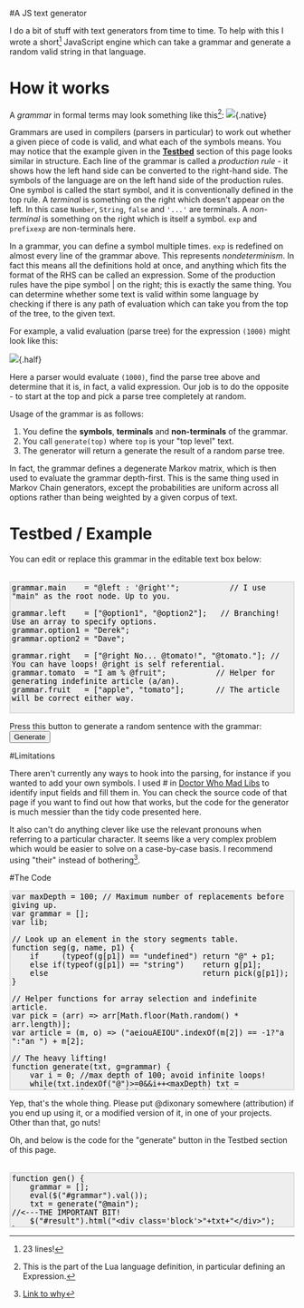 <!--A small JavaScript grammar based generator-->
#A JS text generator

I do a bit of stuff with text generators from time to time. To help with this I wrote a short[^short] JavaScript engine which can take a grammar and generate a random valid string in that language. 


# How it works

A *grammar* in formal terms may look something like this[^lua]:
![](/images/lua_expr.png){.native}

Grammars are used in compilers (parsers in particular) to work out whether a given piece of code is valid, and what each of the symbols means. You may notice that the example given in the [**Testbed**](#Testbed) section of this page looks similar in structure. Each line of the grammar is called a *production rule* - it shows how the left hand side can be converted to the right-hand side. The symbols of the language are on the left hand side of the production rules. One symbol is called the start symbol, and it is conventionally defined in the top rule.  A *terminal* is something on the right which doesn't appear on the left. In this case `Number`, `String`, `false` and `'...'` are terminals. A *non-terminal* is something on the right which is itself a symbol. `exp` and `prefixexp` are non-terminals here.

In a grammar, you can define a symbol multiple times. `exp` is redefined on almost every line of the grammar above. This represents *nondeterminism*. In fact this means all the definitions hold at once, and anything which fits the format of the RHS can be called an expression. Some of the production rules have the pipe symbol | on the right; this is exactly the same thing. You can determine whether some text is valid within some language by checking if there is any path of evaluation which can take you from the top of the tree, to the given text.

For example, a valid evaluation (parse tree) for the expression `(1000)` might look like this:

![](/images/expr.png){.half}

Here a parser would evaluate `(1000)`, find the parse tree above and determine that it is, in fact, a valid expression. Our job is to do the opposite - to start at the top and pick a parse tree completely at random.

Usage of the grammar is as follows:

1. You define the **symbols**, **terminals** and **non-terminals** of the grammar.
2. You call `generate(top)` where `top` is your "top level" text.
3. The generator will return a generate the result of a random parse tree.

In fact, the grammar defines a degenerate Markov matrix, which is then used to evaluate the grammar depth-first. This is the same thing used in Markov Chain generators, except the probabilities are uniform across all options rather than being weighted by a given corpus of text.

<a name="testbed"></a>
# Testbed / Example

You can edit or replace this grammar in the editable text box below:

<br>

<textarea rows="15" id="grammar" class="code block" style="overflow:auto;">
grammar.main    = "@left : '@right'";           // I use "main" as the root node. Up to you.

grammar.left    = ["@option1", "@option2"];   // Branching! Use an array to specify options.
grammar.option1 = "Derek";
grammar.option2 = "Dave";

grammar.right   = ["@right No... @tomato!", "@tomato."]; // You can have loops! @right is self referential.
grammar.tomato  = "I am % @fruit";           // Helper for generating indefinite article (a/an).
grammar.fruit   = ["apple", "tomato"];       // The article will be correct either way.

</textarea>

<br>

Press this button to generate a random sentence with the grammar: <button onclick="gen()">Generate</button>

<div id="result">
</div>

#Limitations

There aren't currently any ways to hook into the parsing, for instance if you wanted to add your own symbols. I used # in [Doctor Who Mad Libs](/dw) to identify input fields and fill them in. You can check the source code of that page if you want to find out how that works, but the code for the generator is much messier than the tidy code presented here.

It also can't do anything clever like use the relevant pronouns when referring to a particular character. It seems like a very complex problem which would be easier to solve on a case-by-case basis. I recommend using "their" instead of bothering[^their].

#The Code

<textarea readonly id="code" class="code block" rows="23">
var maxDepth = 100; // Maximum number of replacements before giving up.
var grammar = [];
var lib;

// Look up an element in the story segments table.
function seg(g, name, p1) {
    if     (typeof(g[p1]) == "undefined") return "@" + p1;
    else if(typeof(g[p1]) == "string")    return g[p1];
    else                                  return pick(g[p1]);
}

// Helper functions for array selection and indefinite article.
var pick = (arr) => arr[Math.floor(Math.random() * arr.length)];
var article = (m, o) => ("aeiouAEIOU".indexOf(m[2]) == -1?"a ":"an ") + m[2];

// The heavy lifting!
function generate(txt, g=grammar) {
    var i = 0; //max depth of 100; avoid infinite loops!
    while(txt.indexOf("@")>=0&&i++<maxDepth) txt = txt.replace(/@([a-zA-Z0-9]+)/g, seg.bind(this,g));
    if(i>=maxDepth) txt += "<p style='color:red;'>[Hit maximum iteration depth ("+maxDepth+")]</p>";
    txt=txt.replace(/\%\s[a-zA-Z]/g, article); 
    return txt;
}
</textarea>
Yep, that's the whole thing. Please put @dixonary somewhere (attribution) if you end up using it, or a modified version of it, in one of your projects. Other than that, go nuts!

Oh, and below is the code for the "generate" button in the Testbed section of this page.

<br>

<textarea readonly id="gencode" class="code block" rows="6">
function gen() {
    grammar = [];
    eval($("#grammar").val());
    txt = generate("@main");                                   //<---THE IMPORTANT BIT!
    $("#result").html("<div class='block'>"+txt+"</div>");
}
</textarea>

[^short]: 23 lines!
[^lua]: This is the part of the Lua language definition, in particular defining an Expression.
[^their]: [Link to why](https://www.youtube.com/watch?v=46ehrFk-gLk)

<style>
.code {
    width:100%;
    resize:none;
    overflow:hidden;
    border:none;
    height:auto;
    background-color:#eee;
    border:2px solid #ddd;
    outline:none;
}
</style>

<script>
eval($("#code").val());
eval($("#gencode").val());
</script>
